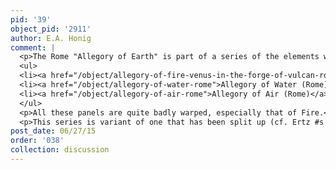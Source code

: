 ```yaml
---
pid: '39'
object_pid: '2911'
author: E.A. Honig
comment: |
  <p>The Rome "Allegory of Earth" is part of a series of the elements which Jan Brueghel painted between 1606-1611. The series currently resides in the Galleria Doria Pamphilj. See Also:</p>
  <ul>
  <li><a href="/object/allegory-of-fire-venus-in-the-forge-of-vulcan-rome">Allegory of Fire: Venus in the Forge of Vulcan (Rome)</a></li>
  <li><a href="/object/allegory-of-water-rome">Allegory of Water (Rome)</a></li>
  <li><a href="/object/allegory-of-air-rome">Allegory of Air (Rome)</a></li>
  </ul>
  <p>All these panels are quite badly warped, especially that of Fire.</p>
  <p>This series is variant of one that has been split up (cf. Ertz #s 494, 498, 503 & 510). Also variant of full series in Lyons, formerly attributed to Jan the Younger but now accepted by Ertz as Jan the Elder.  And there's been another less good copy of whole series on art market in London. Copy of this one, Earth, in Ales, Mus. de la Ville.</p>
post_date: 06/27/15
order: '038'
collection: discussion
---
```

